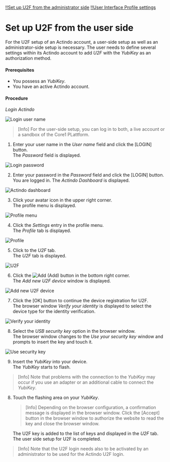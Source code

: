 [!!Set up U2F from the administrator side](./02_AdminSetupActindo.md)
[!!User Interface Profile settings](../../UserInterface/01d_U2F.md)


# Set up U2F from the user side

For the U2F setup of an Actindo account, a user-side setup as well as an administrator-side setup is necessary. The user needs to define several settings within its Actindo account to add *U2F* with the *YubiKey* as an authorization method.

#### Prerequisites

- You possess an *YubiKey*.
- You have an active Actindo account.

#### Procedure

*Login Actindo*

![Login user name](../../../Assets/Screenshots/Core1Platform/LoginUserName.png "[Login user name]")

> [Info] For the user-side setup, you can log in to both, a live account or a sandbox of the Core1 PLattform.

1. Enter your user name in the *User name* field and click the [LOGIN] button.   
  The *Password* field is displayed.

  ![Login password](../../../Assets/Screenshots/Core1Platform/LoginPassword.png "[Login password]")

2. Enter your password in the *Password* field and click the [LOGIN] button.   
  You are logged in. The *Actindo Dashboard* is displayed.

  ![Actindo dashboard](../../../Assets/Screenshots/ActindoDashboard/ActindoDashboard.png "[Actindo dashboard]")

3. Click your avatar icon in the upper right corner.   
  The profile menu is displayed.

  ![Profile menu](../../../Assets/Screenshots/Core1Platform/ProfileMenu.png "[Profile menu]")

4. Click the *Settings* entry in the profile menu.   
  The *Profile* tab is displayed.

  ![Profile](../../../Assets/Screenshots/Core1Platform/ProfileSettings/Profile/Profile.png "[Profile]")

5. Click to the *U2F* tab.   
  The *U2F* tab is displayed.

  ![U2F](../../../Assets/Screenshots/Core1Platform/ProfileSettings/U2F/U2F.png "[U2F]")

6. Click the ![Add](../../../Assets/Icons/Plus01.png "[Add]") (Add) button in the bottom right corner.   
  The *Add new U2F device* window is displayed.

  ![Add new U2F device](../../../Assets/Screenshots/Core1Platform/ProfileSettings/U2F/AddNewU2FDevice.png "[Add new U2F device]")

7. Click the [OK] button to continue the device registration for U2F.   
  The browser window *Verify your identity* is displayed to select the device type for the identity verification.

  ![Verify your identity](../../../Assets/Screenshots/Core1Platform/ProfileSettings/U2F/VerifyIdentity.png "[Verify your identity]")

8. Select the *USB security key* option in the browser window.   
  The browser window changes to the *Use your security key* window and prompts to insert the key and touch it.

  ![Use security key](../../../Assets/Screenshots/Core1Platform/ProfileSettings/U2F/UseSecurityKey.png "[Use security key]")

9. Insert the *YubiKey* into your device.   
  The *YubiKey* starts to flash.

  > [Info] Note that problems with the connection to the *YubiKey* may occur if you use an adapter or an additional cable to connect the *YubiKey*.

8. Touch the flashing area on your *YubiKey*.    

   > [Info] Depending on the browser configuration, a confirmation message is displayed in the browser window. Click the [Accept] button in the browser window to authorize the website to read the key and close the browser window.    

   The U2F key is added to the list of keys and displayed in the *U2F* tab. The user side setup for U2F is completed.

> [Info] Note that the U2F login needs also to be activated by an administrator to be used for the Actindo U2F login.
